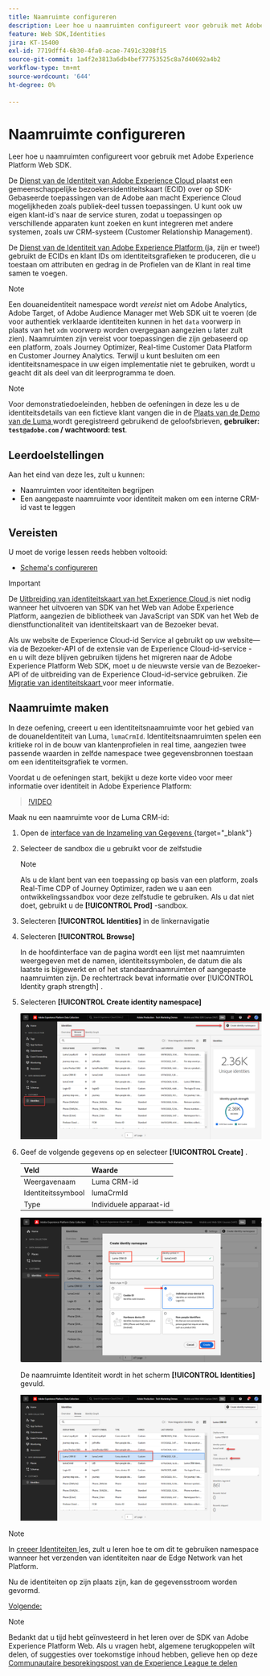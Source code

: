 ```yaml
---
title: Naamruimte configureren
description: Leer hoe u naamruimten configureert voor gebruik met Adobe Experience Platform Web SDK. Deze les maakt deel uit van de Zelfstudie Adobe Experience Cloud met Web SDK implementeren.
feature: Web SDK,Identities
jira: KT-15400
exl-id: 7719dff4-6b30-4fa0-acae-7491c3208f15
source-git-commit: 1a4f2e3813a6db4bef77753525c8a7d40692a4b2
workflow-type: tm+mt
source-wordcount: '644'
ht-degree: 0%

---
```


# Naamruimte configureren

Leer hoe u naamruimten configureert voor gebruik met Adobe Experience Platform Web SDK.

De [ Dienst van de Identiteit van Adobe Experience Cloud ](https://experienceleague.adobe.com/en/docs/id-service/using/home) plaatst een gemeenschappelijke bezoekersidentiteitskaart (ECID) over op SDK-Gebaseerde toepassingen van de Adobe aan macht Experience Cloud mogelijkheden zoals publiek-deel tussen toepassingen. U kunt ook uw eigen klant-id&#39;s naar de service sturen, zodat u toepassingen op verschillende apparaten kunt zoeken en kunt integreren met andere systemen, zoals uw CRM-systeem (Customer Relationship Management).

De [ Dienst van de Identiteit van Adobe Experience Platform ](https://experienceleague.adobe.com/en/docs/experience-platform/identity/home) (ja, zijn er twee!) gebruikt de ECIDs en klant IDs om identiteitsgrafieken te produceren, die u toestaan om attributen en gedrag in de Profielen van de Klant in real time samen te voegen.

>[!NOTE]
>
>Een douaneidentiteit namespace wordt _vereist_ niet om Adobe Analytics, Adobe Target, of Adobe Audience Manager met Web SDK uit te voeren (de voor authentiek verklaarde identiteiten kunnen in het `data` voorwerp in plaats van het `xdm` voorwerp worden overgegaan aangezien u later zult zien). Naamruimten zijn vereist voor toepassingen die zijn gebaseerd op een platform, zoals Journey Optimizer, Real-time Customer Data Platform en Customer Journey Analytics. Terwijl u kunt besluiten om een identiteitsnamespace in uw eigen implementatie niet te gebruiken, wordt u geacht dit als deel van dit leerprogramma te doen.

>[!NOTE]
>
> Voor demonstratiedoeleinden, hebben de oefeningen in deze les u de identiteitsdetails van een fictieve klant vangen die in de [ Plaats van de Demo van de Luma ](https://luma.enablementadobe.com/content/luma/us/en.html) wordt geregistreerd gebruikend de geloofsbrieven, **gebruiker: `test@adobe.com` / wachtwoord: test**.

## Leerdoelstellingen

Aan het eind van deze les, zult u kunnen:

* Naamruimten voor identiteiten begrijpen
* Een aangepaste naamruimte voor identiteit maken om een interne CRM-id vast te leggen


## Vereisten

U moet de vorige lessen reeds hebben voltooid:

* [Schema&#39;s configureren](configure-schemas.md)

>[!IMPORTANT]
>
>De [ Uitbreiding van identiteitskaart van het Experience Cloud ](https://exchange.adobe.com/apps/ec/100160/adobe-experience-cloud-id-launch-extension) is niet nodig wanneer het uitvoeren van SDK van het Web van Adobe Experience Platform, aangezien de bibliotheek van JavaScript van SDK van het Web de dienstfunctionaliteit van identiteitskaart van de Bezoeker bevat.
>
> Als uw website de Experience Cloud-id Service al gebruikt op uw website—via de Bezoeker-API of de extensie van de Experience Cloud-id-service - en u wilt deze blijven gebruiken tijdens het migreren naar de Adobe Experience Platform Web SDK, moet u de nieuwste versie van de Bezoeker-API of de uitbreiding van de Experience Cloud-id-service gebruiken. Zie [ Migratie van identiteitskaart ](https://experienceleague.adobe.com/en/docs/experience-platform/edge/identity/overview) voor meer informatie.

## Naamruimte maken

In deze oefening, creeert u een identiteitsnaamruimte voor het gebied van de douaneIdentiteit van Luma, `lumaCrmId`. Identiteitsnaamruimten spelen een kritieke rol in de bouw van klantenprofielen in real time, aangezien twee passende waarden in zelfde namespace twee gegevensbronnen toestaan om een identiteitsgrafiek te vormen.

Voordat u de oefeningen start, bekijkt u deze korte video voor meer informatie over identiteit in Adobe Experience Platform:

>[!VIDEO](https://video.tv.adobe.com/v/27841?learn=on)

Maak nu een naamruimte voor de Luma CRM-id:

1. Open de [ interface van de Inzameling van Gegevens ](https://launch.adobe.com/) {target="_blank"}
1. Selecteer de sandbox die u gebruikt voor de zelfstudie

   >[!NOTE]
   >
   >Als u de klant bent van een toepassing op basis van een platform, zoals Real-Time CDP of Journey Optimizer, raden we u aan een ontwikkelingssandbox voor deze zelfstudie te gebruiken. Als u dat niet doet, gebruikt u de **[!UICONTROL Prod]** -sandbox.

1. Selecteren **[!UICONTROL Identities]** in de linkernavigatie
1. Selecteren **[!UICONTROL Browse]**

   In de hoofdinterface van de pagina wordt een lijst met naamruimten weergegeven met de namen, identiteitssymbolen, de datum die als laatste is bijgewerkt en of het standaardnaamruimten of aangepaste naamruimten zijn. De rechtertrack bevat informatie over [!UICONTROL Identity graph strength] .

1. Selecteren **[!UICONTROL Create identity namespace]**

   ![ Identiteiten van de Mening ](assets/configure-identities-screen.png)

1. Geef de volgende gegevens op en selecteer **[!UICONTROL Create]** .

   | Veld | Waarde |
   |---------------|-----------|
   | Weergavenaam | Luma CRM-id |
   | Identiteitssymbool | lumaCrmId |
   | Type | Individuele apparaat-id |


   ![ creeer Namespaces ](assets/identities-create-namespace.png)


   De naamruimte Identiteit wordt in het scherm **[!UICONTROL Identities]** gevuld.

   ![ creeer Namespaces ](assets/configure-identities-namespace-lumaCrmId.png)


>[!NOTE]
>
> In [ creeer Identiteiten ](create-identities.md) les, zult u leren hoe te om dit te gebruiken namespace wanneer het verzenden van identiteiten naar de Edge Network van het Platform.

Nu de identiteiten op zijn plaats zijn, kan de gegevensstroom worden gevormd.

[Volgende: ](configure-datastream.md)

>[!NOTE]
>
>Bedankt dat u tijd hebt geïnvesteerd in het leren over de SDK van Adobe Experience Platform Web. Als u vragen hebt, algemene terugkoppelen wilt delen, of suggesties over toekomstige inhoud hebben, gelieve hen op deze [ Communautaire besprekingspost van de Experience League te delen ](https://experienceleaguecommunities.adobe.com/t5/adobe-experience-platform-data/tutorial-discussion-implement-adobe-experience-cloud-with-web/td-p/444996)
